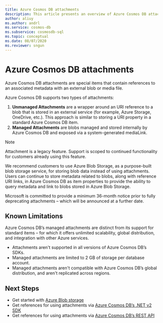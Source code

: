```yaml
---
title: Azure Cosmos DB attachments
description: This article presents an overview of Azure Cosmos DB attachments. 
author: aliuy
ms.author: andrl
ms.service: cosmos-db
ms.subservice: cosmosdb-sql
ms.topic: conceptual
ms.date: 08/07/2020
ms.reviewer: sngun
---
```


# Azure Cosmos DB attachments

Azure Cosmos DB attachments are special items that contain references to an associated metadata with an external blob or media file.

Azure Cosmos DB supports two types of attachments:

1. **Unmanaged Attachments** are a wrapper around an URI reference to a blob that is stored in an external service (for example, Azure Storage, OneDrive, etc.). This approach is similar to storing a URI property in a standard Azure Cosmos DB item.
2. **Managed Attachments** are blobs managed and stored internally by Azure Cosmos DB and exposed via a system-generated mediaLink.


> [!NOTE]
> Attachment is a legacy feature. Support is scoped to continued functionality for customers already using this feature.
> 
> We recommend customers to use Azure Blob Storage, as a purpose-built blob storage service, for storing blob data instead of using attachments. Users can continue to store metadata related to blobs, along with reference URI links, in Azure Cosmos DB as item properties to provide the ability to query metadata and link to blobs stored in Azure Blob Storage.
> 
> Microsoft is committed to provide a minimum 36-month notice prior to fully deprecating attachments – which will be announced at a further date.

## Known Limitations

Azure Cosmos DB’s managed attachments are distinct from its support for standard items – for which it offers unlimited scalability, global distribution, and integration with other Azure services.

- Attachments aren't supported in all versions of Azure Cosmos DB’s SDKs.
- Managed attachments are limited to 2 GB of storage per database account.
- Managed attachments aren't compatible with Azure Cosmos DB’s global distribution, and aren't replicated across regions.

## Next Steps

- Get started with [Azure Blob storage](https://docs.microsoft.com/azure/storage/blobs/storage-quickstart-blobs-dotnet)
- Get references for using attachments via [Azure Cosmos DB’s .NET v2 SDK](https://docs.microsoft.com/dotnet/api/microsoft.azure.documents.attachment?view=azure-dotnet)
- Get references for using attachments via [Azure Cosmos DB’s REST API](https://docs.microsoft.com/rest/api/cosmos-db/attachments)
